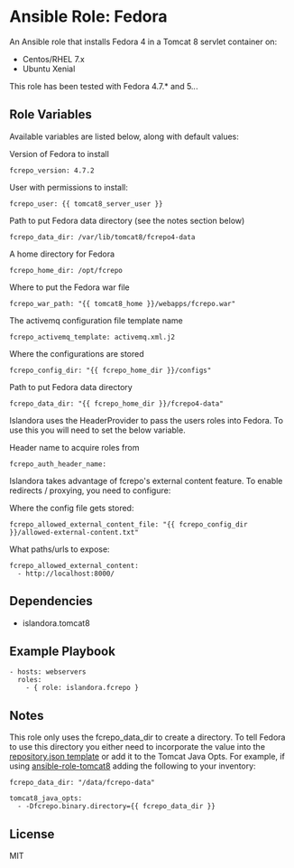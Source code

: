 # Ansible Role: Fedora

An Ansible role that installs Fedora 4 in a Tomcat 8 servlet container on:

* Centos/RHEL 7.x
* Ubuntu Xenial

This role has been tested with Fedora 4.7.* and 5.*.*.

## Role Variables

Available variables are listed below, along with default values:

Version of Fedora to install
```
fcrepo_version: 4.7.2
```

User with permissions to install:
```
fcrepo_user: {{ tomcat8_server_user }}
```

Path to put Fedora data directory (see the notes section below)
```
fcrepo_data_dir: /var/lib/tomcat8/fcrepo4-data
```

A home directory for Fedora
```
fcrepo_home_dir: /opt/fcrepo
```

Where to put the Fedora war file
```
fcrepo_war_path: "{{ tomcat8_home }}/webapps/fcrepo.war"
```

The activemq configuration file template name
```
fcrepo_activemq_template: activemq.xml.j2
```

Where the configurations are stored
```
fcrepo_config_dir: "{{ fcrepo_home_dir }}/configs"
```

Path to put Fedora data directory
```
fcrepo_data_dir: "{{ fcrepo_home_dir }}/fcrepo4-data"
```

Islandora uses the HeaderProvider to pass the users roles into Fedora. To use this you will need to set the below variable.

Header name to acquire roles from
```
fcrepo_auth_header_name:
```

Islandora takes advantage of fcrepo's external content feature.  To enable redirects / proxying, you need to configure:

Where the config file gets stored:
```
fcrepo_allowed_external_content_file: "{{ fcrepo_config_dir }}/allowed-external-content.txt"
```

What paths/urls to expose:
```
fcrepo_allowed_external_content:
  - http://localhost:8000/
```


## Dependencies

* islandora.tomcat8
 
## Example Playbook

    - hosts: webservers
      roles:
        - { role: islandora.fcrepo }

## Notes

This role only uses the fcrepo_data_dir to create a directory. To tell Fedora
to use this directory you either need to incorporate the value into the
[repository.json template](templates/repository.json) or add it to the Tomcat
Java Opts. For example, if using
[ansible-role-tomcat8](https://github.com/Islandora-Devops/ansible-role-tomcat8)
adding the following to your inventory:
```
fcrepo_data_dir: "/data/fcrepo-data"

tomcat8_java_opts:
  - -Dfcrepo.binary.directory={{ fcrepo_data_dir }}
```

## License

MIT
